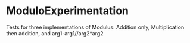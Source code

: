 # ModuloExperimentation
Tests for three implementations of Modulus: Addition only, Multiplication then addition, and arg1-arg1//arg2*arg2
